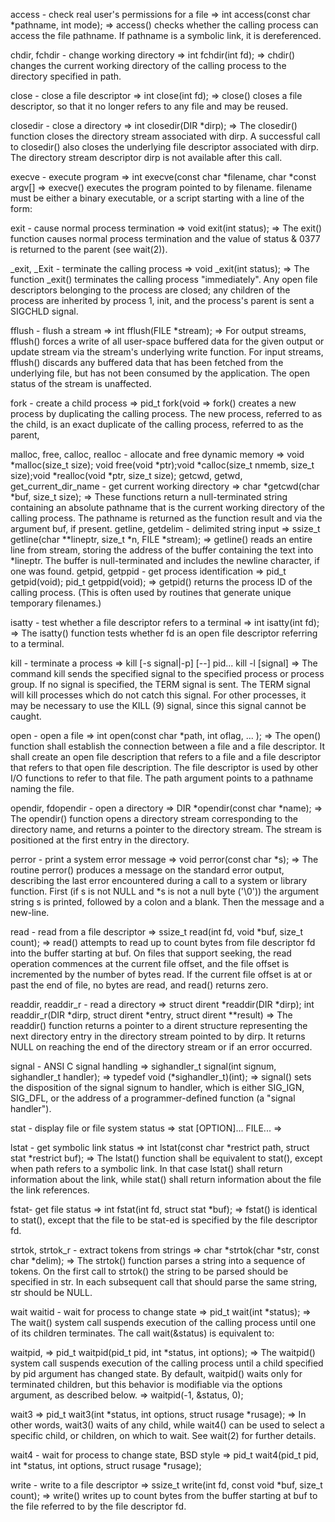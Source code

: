 access - check real user's permissions for a file   => int access(const char *pathname, int mode); => access() checks whether the calling process can access the file pathname. If pathname is a symbolic link, it is dereferenced.

chdir, fchdir - change working directory   => int fchdir(int fd);   =>  chdir() changes the current working directory of the calling process to the directory specified in path.

close - close a file descriptor   =>  int close(int fd);   =>  close() closes a file descriptor, so that it no longer refers to any file and may be reused.

closedir - close a directory   =>  int closedir(DIR *dirp);   =>  The closedir() function closes the directory stream associated with dirp. A successful call to closedir() also closes the underlying file descriptor associated with dirp. The directory stream descriptor dirp is not available after this call.

execve - execute program   =>   int execve(const char *filename, char *const argv[]  =>  execve() executes the program pointed to by filename. filename must be either a binary executable, or a script starting with a line of the form:

exit - cause normal process termination   =>  void exit(int status);    =>  The exit() function causes normal process termination and the value of status & 0377 is returned to the parent (see wait(2)).

_exit, _Exit - terminate the calling process   =>  void _exit(int status);   =>  The function _exit() terminates the calling process "immediately". Any open file descriptors belonging to the process are closed; any children of the process are inherited by process 1, init, and the process's parent is sent a SIGCHLD signal.

fflush - flush a stream   =>  int fflush(FILE *stream);   =>  For output streams, fflush() forces a write of all user-space buffered data for the given output or update stream via the stream's underlying write function. For input streams, fflush() discards any buffered data that has been fetched from the underlying file, but has not been consumed by the application. The open status of the stream is unaffected.

fork - create a child process   =>  pid_t fork(void   =>  fork() creates a new process by duplicating the calling process. The new process, referred to as the child, is an exact duplicate of the calling process, referred to as the parent,

malloc, free, calloc, realloc - allocate and free dynamic memory   =>  void *malloc(size_t size); void free(void *ptr);void *calloc(size_t nmemb, size_t size);void *realloc(void *ptr, size_t size);
getcwd, getwd, get_current_dir_name - get current working directory   =>  char *getcwd(char *buf, size_t size);   =>  These functions return a null-terminated string containing an absolute pathname that is the current working directory of the calling process. The pathname is returned as the function result and via the argument buf, if present.
getline, getdelim - delimited string input   =>  ssize_t getline(char **lineptr, size_t *n, FILE *stream);   =>   getline() reads an entire line from stream, storing the address of the buffer containing the text into *lineptr. The buffer is null-terminated and includes the newline character, if one was found.
getpid, getppid - get process identification   =>  pid_t getpid(void);  pid_t getppid(void);   =>  getpid() returns the process ID of the calling process. (This is often used by routines that generate unique temporary filenames.)

isatty - test whether a file descriptor refers to a terminal   =>  int isatty(int fd);   =>   The isatty() function tests whether fd is an open file descriptor referring to a terminal.

kill - terminate a process   =>  kill [-s signal|-p] [--] pid...  kill -l [signal]   =>  The command kill sends the specified signal to the specified process or process group. If no signal is specified, the TERM signal is sent. The TERM signal will kill processes which do not catch this signal. For other processes, it may be necessary to use the KILL (9) signal, since this signal cannot be caught.

open - open a file    =>  int open(const char *path, int oflag, ... );   =>  The open() function shall establish the connection between a file and a file descriptor. It shall create an open file description that refers to a file and a file descriptor that refers to that open file description. The file descriptor is used by other I/O functions to refer to that file. The path argument points to a pathname naming the file.

opendir, fdopendir - open a directory   =>  DIR *opendir(const char *name);   =>  The opendir() function opens a directory stream corresponding to the directory name, and returns a pointer to the directory stream. The stream is positioned at the first entry in the directory.

perror - print a system error message   =>  void perror(const char *s);   =>  The routine perror() produces a message on the standard error output, describing the last error encountered during a call to a system or library function. First (if s is not NULL and *s is not a null byte ('\0')) the argument string s is printed, followed by a colon and a blank. Then the message and a new-line.

read - read from a file descriptor   =>  ssize_t read(int fd, void *buf, size_t count);  =>  read() attempts to read up to count bytes from file descriptor fd into the buffer starting at buf. On files that support seeking, the read operation commences at the current file offset, and the file offset is incremented by the number of bytes read. If the current file offset is at or past the end of file, no bytes are read, and read() returns zero.

readdir, readdir_r - read a directory   =>  struct dirent *readdir(DIR *dirp);  int readdir_r(DIR *dirp, struct dirent *entry, struct dirent **result)   =>  The readdir() function returns a pointer to a dirent structure representing the next directory entry in the directory stream pointed to by dirp. It returns NULL on reaching the end of the directory stream or if an error occurred.

signal - ANSI C signal handling   =>  sighandler_t signal(int signum, sighandler_t handler);   =>     typedef void (*sighandler_t)(int);   =>  signal() sets the disposition of the signal signum to handler, which is either SIG_IGN, SIG_DFL, or the address of a programmer-defined function (a "signal handler").

stat - display file or file system status   =>  stat [OPTION]... FILE...   =>  

lstat - get symbolic link status   =>  int lstat(const char *restrict path, struct stat *restrict buf);   =>  The lstat() function shall be equivalent to stat(), except when path refers to a symbolic link. In that case lstat() shall return information about the link, while stat() shall return information about the file the link references.

fstat- get file status    =>  int fstat(int fd, struct stat *buf);   =>  fstat() is identical to stat(), except that the file to be stat-ed is specified by the file descriptor fd.

strtok, strtok_r - extract tokens from strings   =>  char *strtok(char *str, const char *delim);   =>  The strtok() function parses a string into a sequence of tokens. On the first call to strtok() the string to be parsed should be specified in str. In each subsequent call that should parse the same string, str should be NULL.

wait waitid - wait for process to change state   =>  pid_t wait(int *status);   =>  The wait() system call suspends execution of the calling process until one of its children terminates. The call wait(&status) is equivalent to:

waitpid,   =>  pid_t waitpid(pid_t pid, int *status, int options);  =>  The waitpid() system call suspends execution of the calling process until a child specified by pid argument has changed state. By default, waitpid() waits only for terminated children, but this behavior is modifiable via the options argument, as described below.   =>  waitpid(-1, &status, 0);

wait3   =>  pid_t wait3(int *status, int options, struct rusage *rusage);  =>  In other words, wait3() waits of any child, while wait4() can be used to select a specific child, or children, on which to wait. See wait(2) for further details.

wait4 - wait for process to change state, BSD style   =>  pid_t wait4(pid_t pid, int *status, int options, struct rusage *rusage);

write - write to a file descriptor   =>  ssize_t write(int fd, const void *buf, size_t count);   =>  write() writes up to count bytes from the buffer starting at buf to the file referred to by the file descriptor fd.


